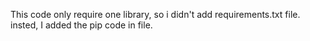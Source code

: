 This code only require one library, so i didn't add requirements.txt file. insted, I added the pip code in file.
